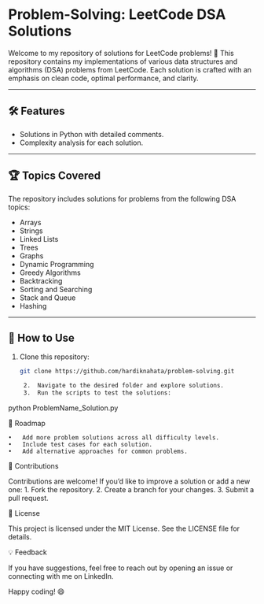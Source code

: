 # Problem-Solving: LeetCode DSA Solutions

Welcome to my repository of solutions for LeetCode problems! 🚀 This repository contains my implementations of various data structures and algorithms (DSA) problems from LeetCode. Each solution is crafted with an emphasis on clean code, optimal performance, and clarity.

---

## 🛠️ Features
- Solutions in Python with detailed comments.
- Complexity analysis for each solution.

---

## 🏆 Topics Covered
The repository includes solutions for problems from the following DSA topics:
- Arrays
- Strings
- Linked Lists
- Trees
- Graphs
- Dynamic Programming
- Greedy Algorithms
- Backtracking
- Sorting and Searching
- Stack and Queue
- Hashing

---

## 🔗 How to Use
1. Clone this repository:
   ```bash
   git clone https://github.com/hardiknahata/problem-solving.git

	2.	Navigate to the desired folder and explore solutions.
	3.	Run the scripts to test the solutions:

python ProblemName_Solution.py

🚧 Roadmap

	•	Add more problem solutions across all difficulty levels.
	•	Include test cases for each solution.
	•	Add alternative approaches for common problems.

🤝 Contributions

Contributions are welcome! If you’d like to improve a solution or add a new one:
	1.	Fork the repository.
	2.	Create a branch for your changes.
	3.	Submit a pull request.

📄 License

This project is licensed under the MIT License. See the LICENSE file for details.

💡 Feedback

If you have suggestions, feel free to reach out by opening an issue or connecting with me on LinkedIn.

Happy coding! 😄
